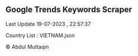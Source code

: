 

## Google Trends Keywords Scraper 
 
Last Update 19-07-2023 , 22:57:37

Country List :
VIETNAM.json



© Abdul Muttaqin 
